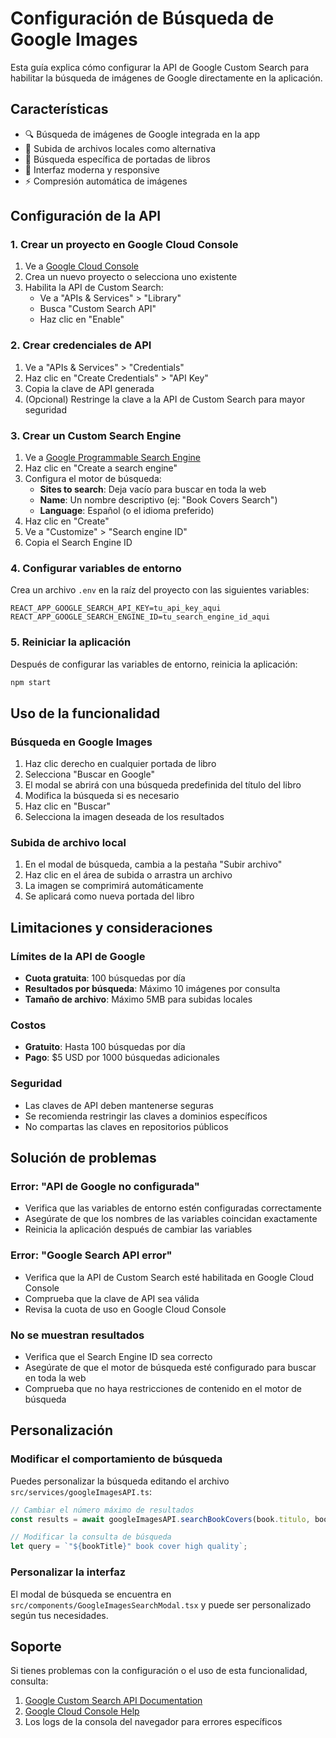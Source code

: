 # Configuración de Búsqueda de Google Images

Esta guía explica cómo configurar la API de Google Custom Search para habilitar la búsqueda de imágenes de Google directamente en la aplicación.

## Características

- 🔍 Búsqueda de imágenes de Google integrada en la app
- 📁 Subida de archivos locales como alternativa
- 🎯 Búsqueda específica de portadas de libros
- 📱 Interfaz moderna y responsive
- ⚡ Compresión automática de imágenes

## Configuración de la API

### 1. Crear un proyecto en Google Cloud Console

1. Ve a [Google Cloud Console](https://console.cloud.google.com/)
2. Crea un nuevo proyecto o selecciona uno existente
3. Habilita la API de Custom Search:
   - Ve a "APIs & Services" > "Library"
   - Busca "Custom Search API"
   - Haz clic en "Enable"

### 2. Crear credenciales de API

1. Ve a "APIs & Services" > "Credentials"
2. Haz clic en "Create Credentials" > "API Key"
3. Copia la clave de API generada
4. (Opcional) Restringe la clave a la API de Custom Search para mayor seguridad

### 3. Crear un Custom Search Engine

1. Ve a [Google Programmable Search Engine](https://programmablesearchengine.google.com/)
2. Haz clic en "Create a search engine"
3. Configura el motor de búsqueda:
   - **Sites to search**: Deja vacío para buscar en toda la web
   - **Name**: Un nombre descriptivo (ej: "Book Covers Search")
   - **Language**: Español (o el idioma preferido)
4. Haz clic en "Create"
5. Ve a "Customize" > "Search engine ID"
6. Copia el Search Engine ID

### 4. Configurar variables de entorno

Crea un archivo `.env` en la raíz del proyecto con las siguientes variables:

```env
REACT_APP_GOOGLE_SEARCH_API_KEY=tu_api_key_aqui
REACT_APP_GOOGLE_SEARCH_ENGINE_ID=tu_search_engine_id_aqui
```

### 5. Reiniciar la aplicación

Después de configurar las variables de entorno, reinicia la aplicación:

```bash
npm start
```

## Uso de la funcionalidad

### Búsqueda en Google Images

1. Haz clic derecho en cualquier portada de libro
2. Selecciona "Buscar en Google"
3. El modal se abrirá con una búsqueda predefinida del título del libro
4. Modifica la búsqueda si es necesario
5. Haz clic en "Buscar"
6. Selecciona la imagen deseada de los resultados

### Subida de archivo local

1. En el modal de búsqueda, cambia a la pestaña "Subir archivo"
2. Haz clic en el área de subida o arrastra un archivo
3. La imagen se comprimirá automáticamente
4. Se aplicará como nueva portada del libro

## Limitaciones y consideraciones

### Límites de la API de Google

- **Cuota gratuita**: 100 búsquedas por día
- **Resultados por búsqueda**: Máximo 10 imágenes por consulta
- **Tamaño de archivo**: Máximo 5MB para subidas locales

### Costos

- **Gratuito**: Hasta 100 búsquedas por día
- **Pago**: $5 USD por 1000 búsquedas adicionales

### Seguridad

- Las claves de API deben mantenerse seguras
- Se recomienda restringir las claves a dominios específicos
- No compartas las claves en repositorios públicos

## Solución de problemas

### Error: "API de Google no configurada"

- Verifica que las variables de entorno estén configuradas correctamente
- Asegúrate de que los nombres de las variables coincidan exactamente
- Reinicia la aplicación después de cambiar las variables

### Error: "Google Search API error"

- Verifica que la API de Custom Search esté habilitada en Google Cloud Console
- Comprueba que la clave de API sea válida
- Revisa la cuota de uso en Google Cloud Console

### No se muestran resultados

- Verifica que el Search Engine ID sea correcto
- Asegúrate de que el motor de búsqueda esté configurado para buscar en toda la web
- Comprueba que no haya restricciones de contenido en el motor de búsqueda

## Personalización

### Modificar el comportamiento de búsqueda

Puedes personalizar la búsqueda editando el archivo `src/services/googleImagesAPI.ts`:

```typescript
// Cambiar el número máximo de resultados
const results = await googleImagesAPI.searchBookCovers(book.titulo, book.autor, 20);

// Modificar la consulta de búsqueda
let query = `"${bookTitle}" book cover high quality`;
```

### Personalizar la interfaz

El modal de búsqueda se encuentra en `src/components/GoogleImagesSearchModal.tsx` y puede ser personalizado según tus necesidades.

## Soporte

Si tienes problemas con la configuración o el uso de esta funcionalidad, consulta:

1. [Google Custom Search API Documentation](https://developers.google.com/custom-search/v1/overview)
2. [Google Cloud Console Help](https://cloud.google.com/docs)
3. Los logs de la consola del navegador para errores específicos